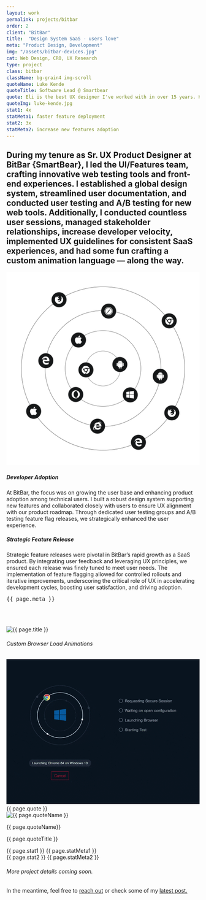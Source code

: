 ```yaml
---
layout: work
permalink: projects/bitbar
order: 2 
client: "BitBar"
title:  "Design System SaaS - users love"
meta: "Product Design, Development"
img: "/assets/bitbar-devices.jpg"
cat: Web Design, CRO, UX Research
type: project
class: bitbar
className: bg-grain4 img-scroll
quoteName: Luke Kende
quoteTitle: Software Lead @ Smartbear
quote: Eli is the best UX designer I've worked with in over 15 years. He excels in creating both beautiful UI and effective UX. His skill in HTML, CSS, and JS is also impressive and rare. He's a fantastic teammate & great guy.
quoteImg: luke-kende.jpg
stat1: 4x
statMeta1: faster feature deployment
stat2: 3x
statMeta2: increase new features adoption 
---
```

 
<!-- <img src="{{ page.img }}" />  -->


<section id="proj-intro" class="py-3 py-lg-3 py-sm-1">
	<h2 class="d2 pr-4 pr-md-2 pr-sm-1 pr-xs-0">During my tenure as Sr. UX Product Designer at BitBar {SmartBear}, I led the UI/Features team, crafting innovative web testing tools and front-end experiences. I established a global design system, streamlined user documentation, and conducted user testing and A/B testing for new web tools. Additionally, I conducted countless user sessions, managed stakeholder relationships, increase developer velocity, implemented UX guidelines for consistent SaaS experiences, and had some fun crafting a custom animation language &mdash; along the way.</h2>
</section>

<div class="cards-grid flex flexp-wrap fx-wrap fx-md-col pt-1 pt-md-0 mt-3 mt-md-2 mt-sm-1">
	<div class="flex fx-item-3 mb-2 mb-sm-1"> 
		<div class="card-wrap w-100" data-tilt style="--cursor-x: 0px; --cursor-y: 0px;">
			<div class="card flex fx-col" style="align-items: center;">
				<img class="bitbar-orbit" src="/assets/bitbar-browser-orbit.svg" />
			</div>
			<div class="card-bg"></div>
			<div class="card-highlight"></div>
		</div>
	</div>
	<div class="flex fx-grow fx-item-2 mb-2 mb-sm-1 pl-2 pl-md-0">
		<div class="card-wrap w-100" data-tilt style="--cursor-x: 0px; --cursor-y: 0px;">
			<div class="card flex fx-col fx-just-center py-2 px-3 py-md-1 px-md-2 px-sm-1">
				<span class="">
					<h5 class="mb-0">Developer Adoption</h5>
					<p>At BitBar, the focus was on growing the user base and enhancing product adoption among technical users. I built a robust design system supporting new features and collaborated closely with users to ensure UX alignment with our product roadmap. Through dedicated user testing groups and A/B testing feature flag releases, we strategically enhanced the user experience.</p>
					<h5 class="mb-0">Strategic Feature Release</h5>
					<p>Strategic feature releases were pivotal in BitBar’s rapid growth as a SaaS product. By integrating user feedback and leveraging UX principles, we ensured each release was finely tuned to meet user needs. The implementation of feature flagging allowed for controlled rollouts and iterative improvements, underscoring the critical role of UX in accelerating development cycles, boosting user satisfaction, and driving adoption.</p>
				</span>
			</div>
			<div class="card-bg"></div>
			<div class="card-highlight"></div>
		</div>
	</div>
	<!-- here -->
	<div class="flex fx-grow fx-item-3 mb-2 mb-sm-1 pr-2 pr-md-0">
		<div class="card-wrap w-100 tilt-card" data-tilt style="--cursor-x: 0px; --cursor-y: 0px;">
			<div class="card flex fx-col {{ page.className }}">
				<!-- <a class="post-link" href="{{ work.url }}"></a>  -->
				<pre class="work-cat center">{{ page.meta }}</pre>
				<div class="work-image mt-xs-1"> 
				    <img class="lazyload" data-src="{{ page.img }}" alt="{{ page.title }}" />
					<svg width="113" height="63" viewBox="0 0 113 63" fill="none" xmlns="http://www.w3.org/2000/svg">
						<rect x="0" width="113" height="63" fill="transparent"/>
					</svg>
				</div>
			</div>
			<div class="card-bg"></div>
			<div class="card-highlight"></div>
		</div>
	</div>
	<!-- here -->
	<div class="flex fx-item-3 mb-2 mb-sm-1"> 
		<div class="card-wrap w-100" data-tilt style="--cursor-x: 0px; --cursor-y: 0px;">
			<div class="card flex fx-col fx-align-center px-3 px-md-2 px-sm-1 center" style="align-items: center;">
				<h6 class="mt-2 mb-2 mt-md-1 mb-md-1">Custom Browser Load Animations</h6>
				<img class="mx-2 bordered round-8" src="/assets/brower-load.gif" />
			</div>
			<div class="card-bg"></div>
		</div>
	</div>
	<!-- <! --- > -->
	<div class="flex fx-col fx-grow fx-item-2 pr-1 pr-md-0">
		<div class="card-wrap w-100" data-tilt style="--cursor-x: 0px; --cursor-y: 0px;">
			<div class="card quote-item flex fx-col fx-just-center mr-0 py-3 px-3 px-lg-2 py-md-2 px-md-2 pr-md-3 pr-sm-2 py-sm-2 px-sm-1 pr-xs-1 pt-xs-1 pb-xs-1" style="width: 100%!important; max-width: inherit!important;">
				<div class="quote">{{ page.quote }}</div>
				<div class="flex fx-align-center quote-meta">
					<img class="lazyload" data-src="/assets/{{ page.quoteImg }}" alt="{{ page.quoteName }}" />
					<div class="quote-meta-label">
						<p class="name">{{ page.quoteName}}</p>
						<p class="title">{{ page.quoteTitle }}</p>
					</div>
				</div>
			</div>
			<div class="card-bg"></div>
		</div>
	</div>
	<div class="flex fx-col fx-grow fx-item-2 pl-1 pl-md-0">
		<div class="card-wrap w-100 stat-grp" data-tilt style="--cursor-x: 0px; --cursor-y: 0px;">
			<div class="card work-stats flex fx-row fx-align-center fx-just-center fx-md-col py-3 px-3 px-lg-2 py-md-1 px-md-2 px-md-1 py-sm-1 px-sm-1">
				<div class="stat-wrap flex fx-col pr-1 pr-md-0 pb-md-1 mb-md-1">
					<span class="stat pre mt-0">{{ page.stat1 }}</span>
					<span class="stat-meta">{{ page.statMeta1 }}</span>
				</div>
				<div class="stat-wrap flex fx-col pl-2 pr-md-0 pl-md-0">
					<span class="stat pre mt-0">{{ page.stat2 }}</span>
					<span class="stat-meta">{{ page.statMeta2 }}</span>
				</div>
			</div>
			<div class="card-bg"></div>
		</div>
	</div>
	<!-- <! --- > -->
</div>


<h6 class="mt-5 center">More project details coming soon.</h6>
<p class="center">In the meantime, feel free to <a href="/contact">reach out</a> or check some of my <a href="/journal">latest post.</a></p> 
